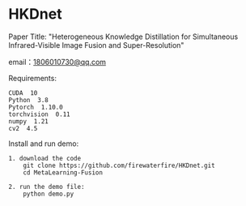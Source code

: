 # HKDnet
Paper Title: "Heterogeneous Knowledge Distillation for Simultaneous Infrared-Visible Image Fusion and Super-Resolution"

email：1806010730@qq.com


Requirements:

    CUDA  10
    Python  3.8
    Pytorch  1.10.0
    torchvision  0.11
    numpy  1.21
    cv2  4.5



Install and run demo:

    1. download the code
        git clone https://github.com/firewaterfire/HKDnet.git
        cd MetaLearning-Fusion

    2. run the demo file: 
        python demo.py
